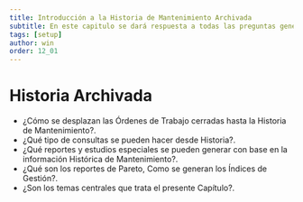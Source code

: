```yaml
---
title: Introducción a la Historia de Mantenimiento Archivada
subtitle: En este capitulo se dará respuesta a todas las preguntas generadas de la seccion Historia de Mantenimiento Archivada
tags: [setup]
author: win
order: 12_01
---
```


# Historia Archivada

- ¿Cómo se desplazan las Órdenes de Trabajo cerradas hasta la Historia de Mantenimiento?.
- ¿Qué tipo de consultas se pueden hacer desde Historia?.
- ¿Qué reportes y estudios especiales se pueden generar con base en la información Histórica de  Mantenimiento?.
- ¿Qué son los reportes de Pareto,  Como se generan los Índices de Gestión?.
- ¿Son los temas centrales que trata el presente Capítulo?.
